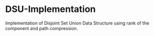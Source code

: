 # DSU-Implementation
Implementation of Disjoint Set Union Data Structure using rank of the component and path compression. 
